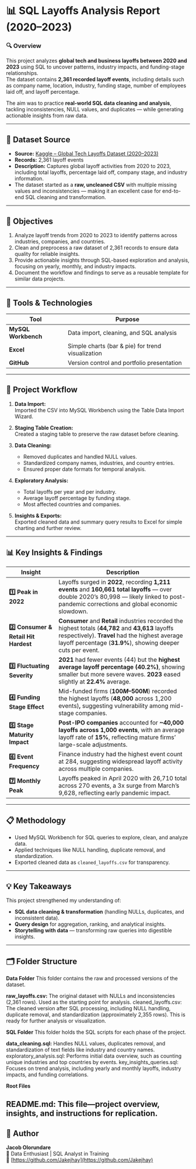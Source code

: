# 📊 SQL Layoffs Analysis Report (2020–2023)

### 🔍 Overview
This project analyzes **global tech and business layoffs between 2020 and 2023** using SQL to uncover patterns, industry impacts, and funding-stage relationships.  
The dataset contains **2,361 recorded layoff events**, including details such as company name, location, industry, funding stage, number of employees laid off, and layoff percentage.

The aim was to practice **real-world SQL data cleaning and analysis**, tackling inconsistencies, NULL values, and duplicates — while generating actionable insights from raw data.

---

## 🧾 Dataset Source
- **Source:** [Kaggle – Global Tech Layoffs Dataset (2020–2023)](https://www.kaggle.com)  
- **Records:** 2,361 layoff events  
- **Description:** Captures global layoff activities from 2020 to 2023, including total layoffs, percentage laid off, company stage, and industry information.  
- The dataset started as a **raw, uncleaned CSV** with multiple missing values and inconsistencies — making it an excellent case for end-to-end SQL cleaning and transformation.

---

## 🧠 Objectives
1. Analyze layoff trends from 2020 to 2023 to identify patterns across industries, companies, and countries.
2. Clean and preprocess a raw dataset of 2,361 records to ensure data quality for reliable insights.
3. Provide actionable insights through SQL-based exploration and analysis, focusing on yearly, monthly, and industry impacts.
4. Document the workflow and findings to serve as a reusable template for similar data projects.

---

## 🧰 Tools & Technologies
| Tool | Purpose |
|------|----------|
| **MySQL Workbench** | Data import, cleaning, and SQL analysis |
| **Excel** | Simple charts (bar & pie) for trend visualization |
| **GitHub** | Version control and portfolio presentation |

---

## 🧩 Project Workflow
1. **Data Import:**  
   Imported the CSV into MySQL Workbench using the Table Data Import Wizard.

2. **Staging Table Creation:**  
   Created a staging table to preserve the raw dataset before cleaning.

3. **Data Cleaning:**  
   - Removed duplicates and handled NULL values.  
   - Standardized company names, industries, and country entries.  
   - Ensured proper date formats for temporal analysis.  

4. **Exploratory Analysis:**  
   - Total layoffs per year and per industry.  
   - Average layoff percentage by funding stage.  
   - Most affected countries and companies.  

5. **Insights & Exports:**  
   Exported cleaned data and summary query results to Excel for simple charting and further review.

---

## 📊 Key Insights & Findings

| Insight | Description |
|----------|--------------|
| **1️⃣ Peak in 2022** | Layoffs surged in **2022**, recording **1,211 events** and **160,661 total layoffs** — over double 2020’s 80,998 — likely linked to post-pandemic corrections and global economic slowdown. |
| **2️⃣ Consumer & Retail Hit Hardest** | **Consumer** and **Retail** industries recorded the highest totals (**44,782** and **43,613** layoffs respectively). **Travel** had the highest average layoff percentage (**31.9%**), showing deeper cuts per event. |
| **3️⃣ Fluctuating Severity** | **2021** had fewer events (44) but the **highest average layoff percentage (40.2%)**, showing smaller but more severe waves. **2023** eased slightly at **22.4%** average. |
| **4️⃣ Funding Stage Effect** | Mid-funded firms (**$100M–$500M**) recorded the highest layoffs (**48,000** across 1,200 events)**,** suggesting vulnerability among mid-stage companies. |
| **5️⃣ Stage Maturity Impact** | **Post-IPO companies** accounted for **~40,000 layoffs across 1,000 events**, with an average layoff rate of **15%**, reflecting mature firms’ large-scale adjustments. |
| **6️⃣ Event Frequency** | Finance industry had the highest event count at 284, suggesting widespread layoff activity across multiple companies. |
| **7️⃣ Monthly Peak** | Layoffs peaked in April 2020 with 26,710 total across 270 events, a 3x surge from March’s 9,628, reflecting early pandemic impact. |

---

## 📋 Methodology
- Used MySQL Workbench for SQL queries to explore, clean, and analyze data.
- Applied techniques like NULL handling, duplicate removal, and standardization.
- Exported cleaned data as `cleaned_layoffs.csv` for transparency.

---

## 💡 Key Takeaways
This project strengthened my understanding of:
- **SQL data cleaning & transformation** (handling NULLs, duplicates, and inconsistent data).  
- **Query design** for aggregation, ranking, and analytical insights.  
- **Storytelling with data** — transforming raw queries into digestible insights.  

---

## 🗂️ Folder Structure
**Data Folder**
This folder contains the raw and processed versions of the dataset.

**raw_layoffs.csv:** The original dataset with NULLs and inconsistencies (2,361 rows). Used as the starting point for analysis.
cleaned_layoffs.csv: The cleaned version after SQL processing, including NULL handling, duplicate removal, and standardization (approximately 2,355 rows). This is ready for further analysis or visualization.

**SQL Folder**
This folder holds the SQL scripts for each phase of the project.

**data_cleaning.sql:** Handles NULL values, duplicates removal, and standardization of text fields like industry and country names.
exploratory_analysis.sql: Performs initial data overview, such as counting unique industries and top countries by events.
key_insights_queries.sql: Focuses on trend analysis, including yearly and monthly layoffs, industry impacts, and funding correlations.

**Root Files**

**README.md:** This file—project overview, insights, and instructions for replication.
---

## 👤 Author
**Jacob Olorundare**  
📍 Data Enthusiast | SQL Analyst in Training  
🔗 [https://github.com/Jakejhay](https://github.com/Jakejhay)
